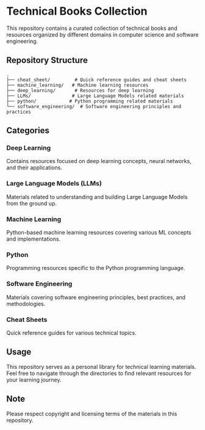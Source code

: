 # Technical Books Collection

This repository contains a curated collection of technical books and resources organized by different domains in computer science and software engineering.

## Repository Structure

```
.
├── cheat_sheet/         # Quick reference guides and cheat sheets
├── machine_learning/   # Machine learning resources
├── deep_learning/       # Resources for deep learning
├── LLMs/               # Large Language Models related materials
├── python/            # Python programming related materials
└── software_engineering/  # Software engineering principles and practices
```

## Categories

### Deep Learning
Contains resources focused on deep learning concepts, neural networks, and their applications.

### Large Language Models (LLMs)
Materials related to understanding and building Large Language Models from the ground up.

### Machine Learning
Python-based machine learning resources covering various ML concepts and implementations.

### Python
Programming resources specific to the Python programming language.

### Software Engineering
Materials covering software engineering principles, best practices, and methodologies.

### Cheat Sheets
Quick reference guides for various technical topics.

## Usage

This repository serves as a personal library for technical learning materials. Feel free to navigate through the directories to find relevant resources for your learning journey.

## Note

Please respect copyright and licensing terms of the materials in this repository.